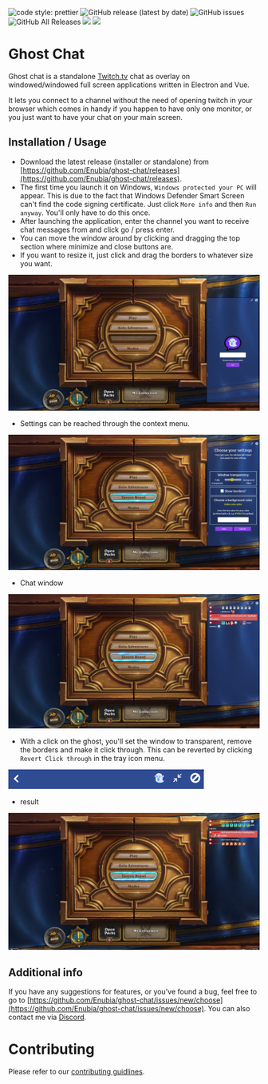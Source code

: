 ![code style: prettier](https://img.shields.io/badge/code_style-prettier-ff69b4.svg?style=flat-square)
![GitHub release (latest by date)](https://img.shields.io/github/v/release/enubia/ghost-chat?style=flat-square)
![GitHub issues](https://img.shields.io/github/issues/enubia/ghost-chat?style=flat-square)
![GitHub All Releases](https://img.shields.io/github/downloads/enubia/ghost-chat/total?color=brightgreen&style=flat-square)
[![](https://img.shields.io/twitch/status/enubia1?color=%23a85fff&style=flat-square)](https://www.twitch.tv/enubia1)
[![](https://dcbadge.vercel.app/api/server/SfaKfDNCcd?style=flat)](https://discord.gg/SfaKfDNCcd)

# Ghost Chat

Ghost chat is a standalone [Twitch.tv](https://www.twitch.tv) chat as overlay on windowed/windowed full screen applications written in Electron and Vue.

It lets you connect to a channel without the need of opening twitch in your browser which comes in handy if you happen to have only one monitor,
or you just want to have your chat on your main screen.

## Installation / Usage

- Download the latest release (installer or standalone) from [https://github.com/Enubia/ghost-chat/releases](https://github.com/Enubia/ghost-chat/releases).
- The first time you launch it on Windows, `Windows protected your PC` will appear. This is due to the fact that Windows Defender Smart Screen can't find the code signing certificate. Just click `More info` and then `Run anyway`. You'll only have to do this once.
- After launching the application, enter the channel you want to receive chat messages from and click go / press enter.
- You can move the window around by clicking and dragging the top section where minimize and close buttons are.
- If you want to resize it, just click and drag the borders to whatever size you want.

![png](v1/images/index.png)

- Settings can be reached through the context menu.

![png](v1/images/settings.png)

- Chat window

![png](v1/images/chatShowcase.png)

- With a click on the ghost, you'll set the window to transparent, remove the borders and make it click through. This can be reverted by clicking `Revert Click through` in the tray icon menu.

![png](v1/images/ghostbutton.png)

- result

![png](v1/images/transparentShowcase.png)

## Additional info

If you have any suggestions for features, or you've found a bug, feel free to go to [https://github.com/Enubia/ghost-chat/issues/new/choose](https://github.com/Enubia/ghost-chat/issues/new/choose). You can also contact me via [Discord](https://discord.gg/SfaKfDNCcd).

# Contributing

Please refer to our [contributing guidlines](CONTRIBUTING.md).
